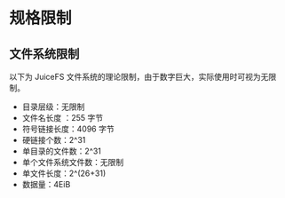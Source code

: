 # 规格限制

## 文件系统限制

以下为 JuiceFS 文件系统的理论限制，由于数字巨大，实际使用时可视为无限制。

* 目录层级：无限制
* 文件名长度 ：255 字节
* 符号链接长度：4096 字节
* 硬链接个数：2^31
* 单目录的文件数：2^31
* 单个文件系统文件数：无限制
* 单文件长度：2^(26+31)
* 数据量：4EiB
